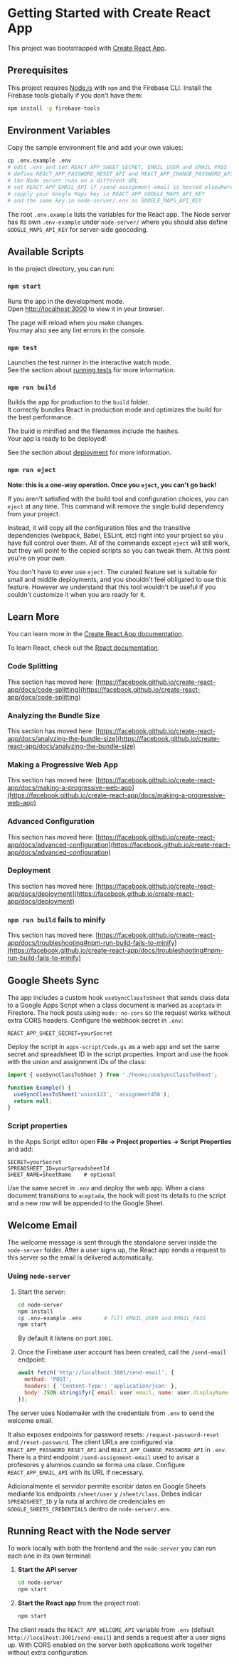 # Getting Started with Create React App

This project was bootstrapped with [Create React App](https://github.com/facebook/create-react-app).

## Prerequisites

This project requires [Node.js](https://nodejs.org/) with `npm` and the Firebase CLI. Install the Firebase tools globally if you don't have them:

```bash
npm install -g firebase-tools
```

## Environment Variables

Copy the sample environment file and add your own values:

```bash
cp .env.example .env
# edit .env and set REACT_APP_SHEET_SECRET, EMAIL_USER and EMAIL_PASS
# define REACT_APP_PASSWORD_RESET_API and REACT_APP_CHANGE_PASSWORD_API if
# the Node server runs on a different URL
# set REACT_APP_EMAIL_API if /send-assignment-email is hosted elsewhere
# supply your Google Maps key in REACT_APP_GOOGLE_MAPS_API_KEY
# and the same key in node-server/.env as GOOGLE_MAPS_API_KEY
```

The root `.env.example` lists the variables for the React app. The Node server has
its own `.env-example` under `node-server/` where you should also define
`GOOGLE_MAPS_API_KEY` for server-side geocoding.

## Available Scripts

In the project directory, you can run:

### `npm start`

Runs the app in the development mode.\
Open [http://localhost:3000](http://localhost:3000) to view it in your browser.

The page will reload when you make changes.\
You may also see any lint errors in the console.

### `npm test`

Launches the test runner in the interactive watch mode.\
See the section about [running tests](https://facebook.github.io/create-react-app/docs/running-tests) for more information.

### `npm run build`

Builds the app for production to the `build` folder.\
It correctly bundles React in production mode and optimizes the build for the best performance.

The build is minified and the filenames include the hashes.\
Your app is ready to be deployed!

See the section about [deployment](https://facebook.github.io/create-react-app/docs/deployment) for more information.

### `npm run eject`

**Note: this is a one-way operation. Once you `eject`, you can't go back!**

If you aren't satisfied with the build tool and configuration choices, you can `eject` at any time. This command will remove the single build dependency from your project.

Instead, it will copy all the configuration files and the transitive dependencies (webpack, Babel, ESLint, etc) right into your project so you have full control over them. All of the commands except `eject` will still work, but they will point to the copied scripts so you can tweak them. At this point you're on your own.

You don't have to ever use `eject`. The curated feature set is suitable for small and middle deployments, and you shouldn't feel obligated to use this feature. However we understand that this tool wouldn't be useful if you couldn't customize it when you are ready for it.

## Learn More

You can learn more in the [Create React App documentation](https://facebook.github.io/create-react-app/docs/getting-started).

To learn React, check out the [React documentation](https://reactjs.org/).

### Code Splitting

This section has moved here: [https://facebook.github.io/create-react-app/docs/code-splitting](https://facebook.github.io/create-react-app/docs/code-splitting)

### Analyzing the Bundle Size

This section has moved here: [https://facebook.github.io/create-react-app/docs/analyzing-the-bundle-size](https://facebook.github.io/create-react-app/docs/analyzing-the-bundle-size)

### Making a Progressive Web App

This section has moved here: [https://facebook.github.io/create-react-app/docs/making-a-progressive-web-app](https://facebook.github.io/create-react-app/docs/making-a-progressive-web-app)

### Advanced Configuration

This section has moved here: [https://facebook.github.io/create-react-app/docs/advanced-configuration](https://facebook.github.io/create-react-app/docs/advanced-configuration)

### Deployment

This section has moved here: [https://facebook.github.io/create-react-app/docs/deployment](https://facebook.github.io/create-react-app/docs/deployment)

### `npm run build` fails to minify

This section has moved here: [https://facebook.github.io/create-react-app/docs/troubleshooting#npm-run-build-fails-to-minify](https://facebook.github.io/create-react-app/docs/troubleshooting#npm-run-build-fails-to-minify)

## Google Sheets Sync

The app includes a custom hook `useSyncClassToSheet` that sends class data to a Google Apps Script when a class document is marked as `aceptada` in Firestore. The hook posts using `mode: no-cors` so the request works without extra CORS headers. Configure the webhook secret in `.env`:

```
REACT_APP_SHEET_SECRET=yourSecret
```

Deploy the script in `apps-script/Code.gs` as a web app and set the same secret and spreadsheet ID in the script properties. Import and use the hook with the union and assignment IDs of the class:

```jsx
import { useSyncClassToSheet } from './hooks/useSyncClassToSheet';

function Example() {
  useSyncClassToSheet('union123', 'assignment456');
  return null;
}
```

### Script properties

In the Apps Script editor open **File → Project properties → Script Properties** and add:

```
SECRET=yourSecret
SPREADSHEET_ID=yourSpreadsheetId
SHEET_NAME=SheetName    # optional
```

Use the same secret in `.env` and deploy the web app. When a class document transitions to `aceptada`, the hook will post its details to the script and a new row will be appended to the Google Sheet.

## Welcome Email

The welcome message is sent through the standalone server inside the `node-server` folder. After a user signs up, the React app sends a request to this server so the email is delivered automatically.

### Using `node-server`

1. Start the server:
   ```bash
   cd node-server
   npm install
   cp .env-example .env       # fill EMAIL_USER and EMAIL_PASS
   npm start
   ```
   By default it listens on port `3001`.

2. Once the Firebase user account has been created, call the `/send-email` endpoint:
   ```javascript
   await fetch('http://localhost:3001/send-email', {
     method: 'POST',
     headers: { 'Content-Type': 'application/json' },
     body: JSON.stringify({ email: user.email, name: user.displayName })
   });
   ```
The server uses Nodemailer with the credentials from `.env` to send the welcome email.

It also exposes endpoints for password resets:
`/request-password-reset` and `/reset-password`. The client URLs are configured
via `REACT_APP_PASSWORD_RESET_API` and `REACT_APP_CHANGE_PASSWORD_API` in `.env`.
There is a third endpoint `/send-assignment-email` used to avisar a profesores y alumnos cuando se forma una clase. Configure `REACT_APP_EMAIL_API` with its URL if necessary.

Adicionalmente el servidor permite escribir datos en Google Sheets mediante los
endpoints `/sheet/user` y `/sheet/class`. Debes indicar `SPREADSHEET_ID` y la
ruta al archivo de credenciales en `GOOGLE_SHEETS_CREDENTIALS` dentro de
`node-server/.env`.

## Running React with the Node server

To work locally with both the frontend and the `node-server` you can run each one in its own terminal:

1. **Start the API server**
   ```bash
   cd node-server
   npm start
   ```

2. **Start the React app** from the project root:
   ```bash
   npm start
   ```

The client reads the `REACT_APP_WELCOME_API` variable from `.env` (default `http://localhost:3001/send-email`) and sends a request after a user signs up. With CORS enabled on the server both applications work together without extra configuration.


